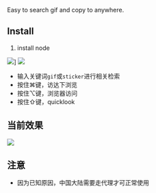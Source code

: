 Easy to search gif and copy to anywhere.

## Install

1. install node


![](https://img.shields.io/badge/version-v1.2-green?style=for-the-badge)]
[![](https://img.shields.io/badge/download-click-blue?style=for-the-badge)](./Giphy.alfredworkflow)



<!-- more -->

- 输入关键词`gif`或`sticker`进行相关检索
- 按住⌘键，访达下浏览
- 按住⌥键，浏览器访问
- 按住⇧键，quicklook

## 当前效果

![](./screenshot.gif)

## 注意
- 因为已知原因，中国大陆需要走代理才可正常使用
